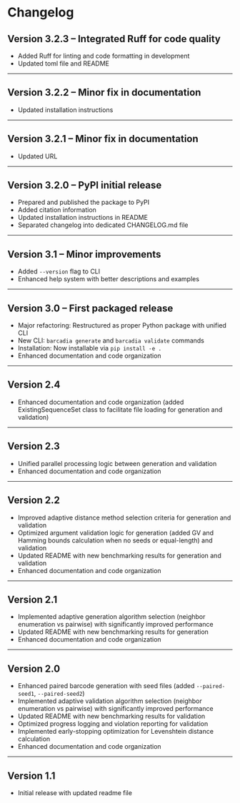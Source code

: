 # Changelog

## Version 3.2.3 – Integrated Ruff for code quality
- Added Ruff for linting and code formatting in development
- Updated toml file and README

---

## Version 3.2.2 – Minor fix in documentation
- Updated installation instructions

---

## Version 3.2.1 – Minor fix in documentation
- Updated URL

---

## Version 3.2.0 – PyPI initial release
- Prepared and published the package to PyPI
- Added citation information
- Updated installation instructions in README
- Separated changelog into dedicated CHANGELOG.md file

---

## Version 3.1 – Minor improvements
- Added `--version` flag to CLI
- Enhanced help system with better descriptions and examples

---

## Version 3.0 – First packaged release
- Major refactoring: Restructured as proper Python package with unified CLI
- New CLI: `barcadia generate` and `barcadia validate` commands
- Installation: Now installable via `pip install -e .`
- Enhanced documentation and code organization

---

## Version 2.4
- Enhanced documentation and code organization (added ExistingSequenceSet class to facilitate file loading for generation and validation)

---

## Version 2.3
- Unified parallel processing logic between generation and validation
- Enhanced documentation and code organization

---

## Version 2.2
- Improved adaptive distance method selection criteria for generation and validation
- Optimized argument validation logic for generation (added GV and Hamming bounds calculation when no seeds or equal-length) and validation
- Updated README with new benchmarking results for generation and validation
- Enhanced documentation and code organization

---

## Version 2.1
- Implemented adaptive generation algorithm selection (neighbor enumeration vs pairwise) with significantly improved performance
- Updated README with new benchmarking results for generation
- Enhanced documentation and code organization

---

## Version 2.0
- Enhanced paired barcode generation with seed files (added `--paired-seed1`, `--paired-seed2`)
- Implemented adaptive validation algorithm selection (neighbor enumeration vs pairwise) with significantly improved performance
- Updated README with new benchmarking results for validation
- Optimized progress logging and violation reporting for validation
- Implemented early-stopping optimization for Levenshtein distance calculation
- Enhanced documentation and code organization

---

## Version 1.1
- Initial release with updated readme file
